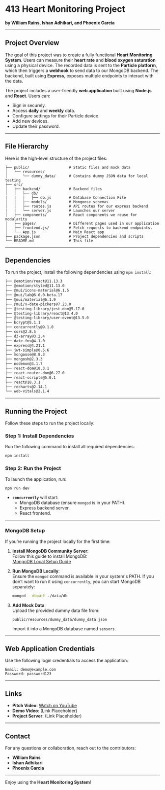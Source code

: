 # 413 Heart Monitoring Project  
**by William Rains, Ishan Adhikari, and Phoenix Garcia**

---

## **Project Overview**  
The goal of this project was to create a fully functional **Heart Monitoring System**. Users can measure their **heart rate** and **blood oxygen saturation** using a physical device. The recorded data is sent to the **Particle platform**, which then triggers a **webhook** to send data to our MongoDB backend. The backend, built using **Express**, exposes multiple endpoints to interact with the data.  

The project includes a user-friendly **web application** built using **Node.js** and **React**. Users can:  
- Sign in securely.  
- Access **daily** and **weekly** data.  
- Configure settings for their Particle device.  
- Add new devices.  
- Update their password.  

---

## **File Hierarchy**  
Here is the high-level structure of the project files:

```plaintext
├── public/                  # Static files and mock data
│   └── resources/
│       └── dummy_data/      # Contains dummy JSON data for local testing
├── src/
│   ├── backend/             # Backend files
│   │   ├── db/
|   |   |   ├── db.js        # Database Connection File
│   │   ├── models/          # Mongoose schemas
│   │   ├── routes.js        # API routes for our express backend
|   |   └── server.js        # Launches our server
│   ├── components/          # React components we reuse for modularity
│   ├── pages/               # Different pages used in our application
│   ├── frontend.js/         # Fetch requests to backend endpoints.
│   └── App.js               # Main React app
├── package.json             # Project dependencies and scripts
└── README.md                # This file
```

---

## **Dependencies**  
To run the project, install the following dependencies using `npm install`:

```bash
├── @emotion/react@11.13.3
├── @emotion/styled@11.13.0
├── @mui/icons-material@6.1.5
├── @mui/lab@6.0.0-beta.17
├── @mui/material@6.1.9
├── @mui/x-date-pickers@7.23.0
├── @testing-library/jest-dom@5.17.0
├── @testing-library/react@13.4.0
├── @testing-library/user-event@13.5.0
├── bcrypt@5.1.1
├── concurrently@9.1.0
├── cors@2.8.5
├── d3-array@3.2.4
├── date-fns@4.1.0
├── express@4.21.1
├── jwt-simple@0.5.6
├── mongoose@8.8.3
├── mongosh@2.3.3
├── nodemon@3.1.7
├── react-dom@18.3.1
├── react-router-dom@6.27.0
├── react-scripts@5.0.1
├── react@18.3.1
├── recharts@2.14.1
└── web-vitals@2.1.4
```

---

## **Running the Project**  
Follow these steps to run the project locally:

### **Step 1: Install Dependencies**  
Run the following command to install all required dependencies:  
```bash
npm install
```

### **Step 2: Run the Project**  
To launch the application, run:  
```bash
npm run dev
```
- **`concurrently`** will start:  
   - MongoDB database (ensure `mongod` is in your PATH).  
   - Express backend server.  
   - React frontend.  

---

### **MongoDB Setup**  
If you’re running the project locally for the first time:  

1. **Install MongoDB Community Server**:  
   Follow this guide to install MongoDB:  
   [MongoDB Local Setup Guide](https://www.prisma.io/dataguide/mongodb/setting-up-a-local-mongodb-database)

2. **Run MongoDB Locally**:  
   Ensure the `mongod` command is available in your system's PATH. If you don’t want to run it using `concurrently`, you can start MongoDB separately:  
   ```bash
   mongod --dbpath ./data/db
   ```

3. **Add Mock Data**:  
   Upload the provided dummy data file from:  
   ```
   public/resources/dummy_data/dummy_data.json
   ```
   Import it into a MongoDB database named `sensors`.

---

## **Web Application Credentials**
Use the following login credentials to access the application:  

```plaintext
Email: demo@example.com
Password: password123
```

---

## **Links**  

- **Pitch Video**: [Watch on YouTube](https://www.youtube.com/watch?v=LV28VCgQyi0)  
- **Demo Video**: (Link Placeholder)  
- **Project Server**: (Link Placeholder)

---

## **Contact**  
For any questions or collaboration, reach out to the contributors:  
- **William Rains**  
- **Ishan Adhikari**  
- **Phoenix Garcia**  

---

Enjoy using the **Heart Monitoring System**!  
